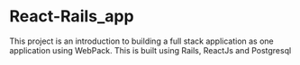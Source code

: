 # React-Rails_app
This project is an introduction to building a full stack application as one application using WebPack. This is built using Rails, ReactJs and Postgresql
